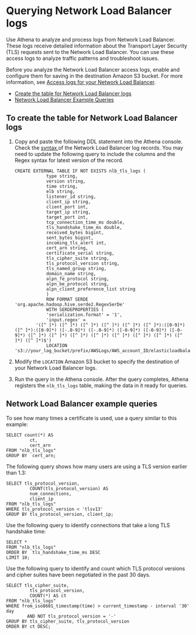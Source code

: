 # Querying Network Load Balancer logs<a name="networkloadbalancer-classic-logs"></a>

Use Athena to analyze and process logs from Network Load Balancer\. These logs receive detailed information about the Transport Layer Security \(TLS\) requests sent to the Network Load Balancer\. You can use these access logs to analyze traffic patterns and troubleshoot issues\. 

Before you analyze the Network Load Balancer access logs, enable and configure them for saving in the destination Amazon S3 bucket\. For more information, see [ Access logs for your Network Load Balancer](https://docs.aws.amazon.com/elasticloadbalancing/latest/network/load-balancer-access-logs.html)\.
+ [Create the table for Network Load Balancer logs](#to-create-the-network-logs-table)
+ [Network Load Balancer Example Queries](#query-nlb-example)

## To create the table for Network Load Balancer logs<a name="to-create-the-network-logs-table"></a>

1. Copy and paste the following DDL statement into the Athena console\. Check the [syntax ](https://docs.aws.amazon.com/elasticloadbalancing/latest/network/load-balancer-access-logs.html#access-log-file-format) of the Network Load Balancer log records\. You may need to update the following query to include the columns and the Regex syntax for latest version of the record\.

   ```
   CREATE EXTERNAL TABLE IF NOT EXISTS nlb_tls_logs (
               type string,
               version string,
               time string,
               elb string,
               listener_id string,
               client_ip string,
               client_port int,
               target_ip string,
               target_port int,
               tcp_connection_time_ms double,
               tls_handshake_time_ms double,
               received_bytes bigint,
               sent_bytes bigint,
               incoming_tls_alert int,
               cert_arn string,
               certificate_serial string,
               tls_cipher_suite string,
               tls_protocol_version string,
               tls_named_group string,
               domain_name string,
               alpn_fe_protocol string,
               alpn_be_protocol string,
               alpn_client_preference_list string
               )
               ROW FORMAT SERDE 'org.apache.hadoop.hive.serde2.RegexSerDe'
               WITH SERDEPROPERTIES (
               'serialization.format' = '1',
               'input.regex' = 
           '([^ ]*) ([^ ]*) ([^ ]*) ([^ ]*) ([^ ]*) ([^ ]*):([0-9]*) ([^ ]*):([0-9]*) ([-.0-9]*) ([-.0-9]*) ([-0-9]*) ([-0-9]*) ([-0-9]*) ([^ ]*) ([^ ]*) ([^ ]*) ([^ ]*) ([^ ]*) ([^ ]*) ([^ ]*) ([^ ]*) ([^ ]*)$')
               LOCATION 's3://your_log_bucket/prefix/AWSLogs/AWS_account_ID/elasticloadbalancing/region';
   ```

1. Modify the `LOCATION` Amazon S3 bucket to specify the destination of your Network Load Balancer logs\.

1. Run the query in the Athena console\. After the query completes, Athena registers the `nlb_tls_logs` table, making the data in it ready for queries\.

## Network Load Balancer example queries<a name="query-nlb-example"></a>

To see how many times a certificate is used, use a query similar to this example:

```
SELECT count(*) AS 
         ct,
         cert_arn
FROM "nlb_tls_logs"
GROUP BY  cert_arn;
```

The following query shows how many users are using a TLS version earlier than 1\.3:

```
SELECT tls_protocol_version,
         COUNT(tls_protocol_version) AS 
         num_connections,
         client_ip
FROM "nlb_tls_logs"
WHERE tls_protocol_version < 'tlsv13'
GROUP BY tls_protocol_version, client_ip;
```

Use the following query to identify connections that take a long TLS handshake time:

```
SELECT *
FROM "nlb_tls_logs"
ORDER BY  tls_handshake_time_ms DESC 
LIMIT 10;
```

Use the following query to identify and count which TLS protocol versions and cipher suites have been negotiated in the past 30 days\.

```
SELECT tls_cipher_suite,
         tls_protocol_version,
         COUNT(*) AS ct
FROM "nlb_tls_logs"
WHERE from_iso8601_timestamp(time) > current_timestamp - interval '30' day
        AND NOT tls_protocol_version = '-'
GROUP BY tls_cipher_suite, tls_protocol_version
ORDER BY ct DESC;
```